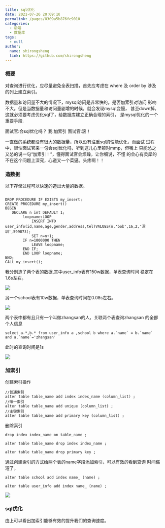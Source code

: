 ```yaml
---
title: sql优化
date: 2021-07-26 20:09:10
permalink: /pages/8309a5b876fc9010
categories: 
  - 后端
  - 数据库
tags: 
  - null
author: 
  name: shirongsheng
  link: https://github.com/shirongsheng
---
```


### 概要

对查询进行优化，应尽量避免全表扫描，首先应考虑在 where 及 order by 涉及的列上建立索引。 

数据量和访问量不大的情况下，mysql访问是非常快的，是否加索引对访问
影响不大。但是当数据量和访问量剧增的时候，就会发现mysql变慢，
甚至down掉，这就必须要考虑优化sql了，给数据库建立正确合理的索引，
是mysql优化的一个重要手段.

面试官:会sql优化吗？
我:加索引
面试官:滚！

一直做的系统都没有很大的数据量，所以没有注重sql的性能优化，而面试
过程中，很怕面试官来一句会sql优化吗，听到这儿心里顿时mmp，但嘴上
只能怂之又怂的说一句“加索引！”，懂得面试官会烦躁，让你细说，不懂
的会心有灵犀的不在这个问题上深究，心道又一个菜逼。头疼啊！！


### 造数据

以下存储过程可以快速的造出大量的数据。

```

DROP PROCEDURE IF EXISTS my_insert;
CREATE PROCEDURE my_insert()
BEGIN
   DECLARE n int DEFAULT 1;
        loopname:LOOP
            INSERT INTO user_info(id,name,age,gender,address,tel)VALUES(n,'bob',16,2,'深圳',599073);
            SET n=n+1;
        IF n=1000000 THEN
            LEAVE loopname;
        END IF;
        END LOOP loopname;
END;
CALL my_insert();
```


我分别造了两个表的数据,其中user_info表有150w数据，单表查询时间
稳定在1.6s左右。

<img src="/old-times/png/sql/1.jpg">

另一个school表有10w数据，单表查询时间在0.08s左右。

<img src="/old-times/png/sql/2.jpg">


两个表中都有且只有一个叫做zhangsan的人，关联两个表查询zhangsan
的全部个人信息

```
select a.*,b.* from user_info a ,school b where a.`name` = b.`name` and a.`name`='zhangsan'
```
此时的查询时间是1s

<img src="/old-times/png/sql/2.jpg">

### 加索引

创建索引操作      

```
//普通索引
alter table table_name add index index_name (column_list) ;
//唯一索引
alter table table_name add unique (column_list) ;
//主键索引
alter table table_name add primary key (column_list) ;
```

删除索引

```
drop index index_name on table_name ;

alter table table_name drop index index_name ;

alter table table_name drop primary key ;
```

通过创建索引的方式给两个表的name字段添加索引，可以有效的看到查询
时间缩短了。

```
alter table school add index name_ (name) ;

alter table user_info add index name_ (name) ;
```

<img src="/old-times/png/sql/4.jpg">

### sql优化

由上可以看出加索引能够有效的提升我们的查询速度。






